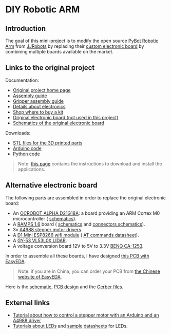 # DIY Robotic ARM

## Introduction
The goal of this mini-project is to modify the open source
[PyBot Robotic Arm](https://www.jjrobots.com/scara-robotic-arm-by-jjrobots/) from [JJRobots](https://www.jjrobots.com/)
by replacing their [custom electronic board](https://www.jjrobots.com/product/devia-robotics-control-board-v1-0/) by
combining multiple boards available on the market.

## Links to the original project
Documentation:
* [Original project home page](https://www.jjrobots.com/scara-robotic-arm-by-jjrobots/)
* [Assembly guide](https://www.jjrobots.com/scara-robotic-arm-assembly-guide/)
* [Gripper assembly guide](https://www.jjrobots.com/robotic-arm-gripper-2-degrees-of-freedom/)
* [Details about electronics](https://www.jjrobots.com/robotic-arm-electronics-how-to-control-the-robotic-arm/)
* [Shop where to buy a kit](https://www.jjrobots.com/product/pybot-robotic-arm/)
* [Original electronic board (not used in this project)](https://www.jjrobots.com/product/devia-robotics-control-board-v1-0/)
* [Schematics of the original electronic board](https://www.jjrobots.com/wp-content/uploads/2019/09/DEVIA-board-SCHEMATIC.pdf)

Downloads:
* [STL files for the 3D printed parts](https://www.jjrobots.com/wp-content/uploads/2019/09/pyBot-3D-parts-models-.stl-file-format.zip)
* [Arduino code](https://www.jjrobots.com/wp-content/uploads/2019/10/PyBotArm_v1.zip)
* [Python code](https://www.jjrobots.com/wp-content/uploads/2020/02/PyBot-PYTHON-CODE-V32.zip)

> Note: [this page](https://www.jjrobots.com/pybot-control-app-code-arduino-code/) contains the instructions to download
> and install the applications.

## Alternative electronic board
The following parts are assembled in order to replace the original electronic board:
* An [OCROBOT ALPHA D21G18A](http://www.ocrobot.com/doku.php?id=ocrobot:alpha:d21g18a:main): a board providing an
  ARM Cortex M0 microcontroller (
  [schematics](http://www.ocrobot.com/lib/exe/fetch.php?media=ocrobot:alpha:d21g18a:alpha_d21g18a_r1.pdf)).
* A [RAMPS 1.6](https://github.com/bigtreetech/ramps-1.6) board (
  [schematics](https://github.com/bigtreetech/ramps-1.6/blob/master/Ramps1.6/hardware/R6Schematic%20diagram.pdf) and
  [connectors schematics](https://reprap.org/wiki/File:RAMPS1-6connectors.jpg)).
* 3x [A4988 stepper motor drivers](https://www.pololu.com/file/0J450/A4988.pdf).
* A [D1 Mini ESP8266 wifi module](https://wiki.wemos.cc/products:d1:d1_mini) (
  [AT commands datasheet](https://cdn.sparkfun.com/datasheets/Wireless/WiFi/Command%20Doc.pdf)).
* A [GY-53 VL53L0X LIDAR](http://wiki.sunfounder.cc/index.php?title=GY-53_VL53L0X_Laser_ToF_Flight_Time_Range_Sensor_Module_Serial_PWM_Output).
* A voltage conversion board 12V to 5V to 3.3V [BENQ CA-1253](https://www.aliexpress.com/item/32790146418.html).

In order to assemble all these boards, I have designed [this PCB with EasyEDA](https://easyeda.com/marcpl/pybot-alt-board).
> Note: if you are in China, you can order your PCB from [the Chinese website of EasyEDA](https://www.sz-jlc.com/).

Here is the [schematic](pcb/Schematic_pybot-alt-board_Motherboard_20200206205559.pdf),
[PCB design](pcb/PCB_PCB_2020-01-18%2000-25-08_20200206205948.pdf) and the
[Gerber files](pcb/Gerber_PCB_2020-01-18%2000-25-08_20200206205446.zip).

## External links
* [Tutorial about how to control a stepper motor with an Arduino and an A4988 driver](https://howtomechatronics.com/tutorials/arduino/how-to-control-stepper-motor-with-a4988-driver-and-arduino/)
* [Tutorials about LEDs](https://learn.edwinrobotics.com/tutorial-how-to-breadboard-led/) and
  [sample](https://datasheet.lcsc.com/szlcsc/1810231815_Everlight-Elec-333-2SURD-S530-A3-L_C99758.pdf)
  [datasheets](https://datasheet.lcsc.com/szlcsc/1809211715_Everlight-Elec-333-2SYGD-S530-E2-L_C99697.pdf) for LEDs.